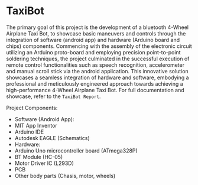 # TaxiBot

The primary goal of this project is the development of a bluetooth 4-Wheel Airplane Taxi Bot, to showcase basic maneuvers and controls through the integration of software (android app) and hardware (Arduino board and chips) components. Commencing with the assembly of the electronic circuit utilizing an Arduino proto-board and employing precision point-to-point soldering techniques, the project culminated in the successful execution of remote control functionalities such as speech recognition, accelerometer and manual scroll stick via the android application. This innovative solution showcases a seamless integration of hardware and software, embodying a professional and meticulously engineered approach towards achieving a high-performance 4-Wheel Airplane Taxi Bot. For full documentation and showcase, refer to the `TaxiBot Report`.

Project Components:
-	Software (Android App): 
  -	MIT App Inventor 
  -	Arduino IDE
  -	Autodesk EAGLE (Schematics)
-	Hardware: 
  -	Arduino Uno microcontroller board (ATmega328P)
  -	BT Module (HC-05)
  -	Motor Driver IC (L293D)
  -	PCB
  -	Other body parts (Chasis, motor, wheels)

